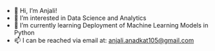 - 👋 Hi, I’m Anjali!
- 👀 I’m interested in Data Science and Analytics
- 🌱 I’m currently learning Deployment of Machine Learning Models in Python
- 📫 I can be reached via email at: anjali.anadkat105@gmail.com

<!---
anjalianadkat/anjalianadkat is a ✨ special ✨ repository because its `README.md` (this file) appears on your GitHub profile.
You can click the Preview link to take a look at your changes.
--->
